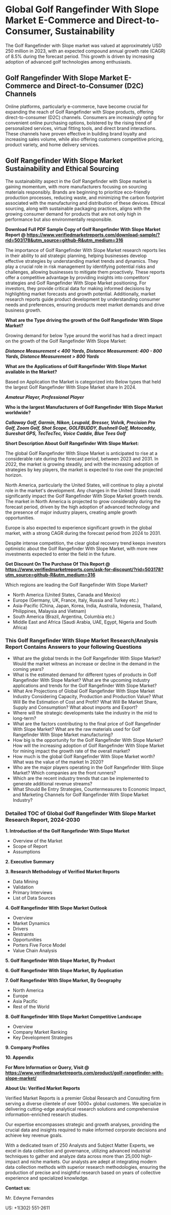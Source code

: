 <h1>Global Golf Rangefinder With Slope Market E-Commerce and Direct-to-Consumer, Sustainability</h1><p class=""><p>The Golf Rangefinder with Slope market was valued at approximately USD 250 million in 2023, with an expected compound annual growth rate (CAGR) of 8.5% during the forecast period. This growth is driven by increasing adoption of advanced golf technologies among enthusiasts.</p> <h2>Golf Rangefinder With Slope Market E-Commerce and Direct-to-Consumer (D2C) Channels</h2> <p>Online platforms, particularly e-commerce, have become crucial for expanding the reach of Golf Rangefinder with Slope products, offering direct-to-consumer (D2C) channels. Consumers are increasingly opting for convenient online purchasing options, bolstered by the rising trend of personalized services, virtual fitting tools, and direct brand interactions. These channels have proven effective in building brand loyalty and increasing sales volume, while also offering customers competitive pricing, product variety, and home delivery services.</p> <h2>Golf Rangefinder With Slope Market Sustainability and Ethical Sourcing</h2> <p>The sustainability aspect in the Golf Rangefinder with Slope market is gaining momentum, with more manufacturers focusing on sourcing materials responsibly. Brands are beginning to prioritize eco-friendly production processes, reducing waste, and minimizing the carbon footprint associated with the manufacturing and distribution of these devices. Ethical sourcing, along with sustainable packaging practices, aligns with the growing consumer demand for products that are not only high in performance but also environmentally responsible.</p> </p><p class=""><strong>Download Full PDF Sample Copy of Golf Rangefinder With Slope Market Report @ <a href="https://www.verifiedmarketreports.com/download-sample/?rid=503178&utm_source=github-R&utm_medium=316" target="_blank">https://www.verifiedmarketreports.com/download-sample/?rid=503178&utm_source=github-R&utm_medium=316</a></strong></p><p>The importance of&nbsp;Golf Rangefinder With Slope Market research reports lies in their ability to aid strategic planning, helping businesses develop effective strategies by understanding market trends and dynamics. They play a crucial role in risk management by identifying potential risks and challenges, allowing businesses to mitigate them proactively. These reports offer a competitive advantage by providing insights into competitors' strategies and Golf Rangefinder With Slope Market positioning. For investors, they provide critical data for making informed decisions by highlighting market forecasts and growth potential. Additionally, market research reports guide product development by understanding consumer needs and preferences, ensuring products meet market demands and drive business growth.</p><p><strong>What are the&nbsp;Type driving the growth of the Golf Rangefinder With Slope Market?</strong></p><p id="" class="">Growing demand for below Type around the world has had a direct impact on the growth of the Golf Rangefinder With Slope Market:</p><p class=""><em><strong>Distance Measurement < 400 Yards, Distance Measurement: 400 - 800 Yards, Distance Measurement > 800 Yards</strong></em></p><p class=""><strong>What are the&nbsp;Applications&nbsp;of Golf Rangefinder With Slope Market available in the Market?</strong></p><p id="" class="">Based on Application the Market is categorized into Below types that held the largest Golf Rangefinder With Slope Market share In 2024.</p><p class=""><em><strong>Amateur Player, Professional Player</strong></em></p><p class=""><strong>Who is the largest Manufacturers of Golf Rangefinder With Slope Market worldwide?</strong></p><p><em><strong>Callaway Golf, Garmin, Nikon, Leupold, Bresser, Volvik, Precision Pro Golf, Zoom Golf, Shot Scope, GOLFBUDDY, Bushnell Golf, Motocaddy, Sureshot GPS, TecTecTec, Voice Caddie, Blue Tees Golf</strong></em></p><p id="" class=""><strong>Short Description About Golf Rangefinder With Slope Market:</strong></p><p>The global Golf Rangefinder With Slope Market is anticipated to rise at a considerable rate during the forecast period, between 2023 and 2031. In 2022, the market is growing steadily, and with the increasing adoption of strategies by key players, the market is expected to rise over the projected horizon.</p><p>North America, particularly the United States, will continue to play a pivotal role in the market's development. Any changes in the United States could significantly impact the Golf Rangefinder With Slope Market growth trends. The market in North America is projected to grow considerably during the forecast period, driven by the high adoption of advanced technology and the presence of major industry players, creating ample growth opportunities.</p><p>Europe is also expected to experience significant growth in the global market, with a strong CAGR during the forecast period from 2024 to 2031.</p><p>Despite intense competition, the clear global recovery trend keeps investors optimistic about the Golf Rangefinder With Slope Market, with more new investments expected to enter the field in the future.</p><p id="" class=""><strong>Get Discount On The Purchase Of This Report @ <a href="https://www.verifiedmarketreports.com/ask-for-discount/?rid=503178?utm_source=github-R&utm_medium=316" target="_blank">https://www.verifiedmarketreports.com/ask-for-discount/?rid=503178?utm_source=github-R&utm_medium=316</a></strong></p><p class="">Which regions are leading the Golf Rangefinder With Slope Market?</p><ul><li>North America (United States, Canada and Mexico)</li><li>Europe (Germany, UK, France, Italy, Russia and Turkey etc.)</li><li>Asia-Pacific (China, Japan, Korea, India, Australia, Indonesia, Thailand, Philippines, Malaysia and Vietnam)</li><li>South America (Brazil, Argentina, Columbia etc.)</li><li>Middle East and Africa (Saudi Arabia, UAE, Egypt, Nigeria and South Africa)</li></ul><h3 id="" class="">This Golf Rangefinder With Slope Market Research/Analysis Report Contains Answers to your following Questions</h3><ul><li>What are the global trends in the Golf Rangefinder With Slope Market? Would the market witness an increase or decline in the demand in the coming years?</li><li>What is the estimated demand for different types of products in Golf Rangefinder With Slope Market? What are the upcoming industry applications and trends for the Golf Rangefinder With Slope Market?</li><li>What Are Projections of Global Golf Rangefinder With Slope Market Industry Considering Capacity, Production and Production Value? What Will Be the Estimation of Cost and Profit? What Will Be Market Share, Supply and Consumption? What about imports and Export?</li><li>Where will the strategic developments take the industry in the mid to long-term?</li><li>What are the factors contributing to the final price of Golf Rangefinder With Slope Market? What are the raw materials used for Golf Rangefinder With Slope Market manufacturing?</li><li>How big is the opportunity for the Golf Rangefinder With Slope Market? How will the increasing adoption of Golf Rangefinder With Slope Market for mining impact the growth rate of the overall market?</li><li>How much is the global Golf Rangefinder With Slope Market worth? What was the value of the market In 2020?</li><li>Who are the major players operating in the Golf Rangefinder With Slope Market? Which companies are the front runners?</li><li>Which are the recent industry trends that can be implemented to generate additional revenue streams?</li><li>What Should Be Entry Strategies, Countermeasures to Economic Impact, and Marketing Channels for Golf Rangefinder With Slope Market Industry?</li></ul><h3 id="" class="">Detailed TOC of Global Golf Rangefinder With Slope Market Research Report, 2024-2030</h3><p id="" class=""><strong>1. Introduction of the Golf Rangefinder With Slope Market</strong></p><ul><li>Overview of the Market</li><li>Scope of Report</li><li>Assumptions</li></ul><p id="" class=""><strong>2. Executive Summary</strong></p><p id="" class=""><strong>3. Research Methodology of Verified Market Reports</strong></p><ul><li>Data Mining</li><li>Validation</li><li>Primary Interviews</li><li>List of Data Sources</li></ul><p id="" class=""><strong>4. Golf Rangefinder With Slope Market Outlook</strong></p><ul><li>Overview</li><li>Market Dynamics</li><li>Drivers</li><li>Restraints</li><li>Opportunities</li><li>Porters Five Force Model</li><li>Value Chain Analysis</li></ul><p id="" class=""><strong>5. Golf Rangefinder With Slope Market, By Product</strong></p><p id="" class=""><strong>6. Golf Rangefinder With Slope Market, By Application</strong></p><p id="" class=""><strong>7. Golf Rangefinder With Slope Market, By Geography</strong></p><ul><li>North America</li><li>Europe</li><li>Asia Pacific</li><li>Rest of the World</li></ul><p id="" class=""><strong>8. Golf Rangefinder With Slope Market Competitive Landscape</strong></p><ul><li>Overview</li><li>Company Market Ranking</li><li>Key Development Strategies</li></ul><p id="" class=""><strong>9. Company Profiles</strong></p><p id="" class=""><strong>10. Appendix</strong></p><p id="" class=""><strong>For More Information or Query, Visit @ <a href="https://www.verifiedmarketreports.com/product/golf-rangefinder-with-slope-market/" target="_blank">https://www.verifiedmarketreports.com/product/golf-rangefinder-with-slope-market/</a></strong></p><p id="" class=""><strong>About Us: Verified Market Reports</strong></p><p id="" class="">Verified Market Reports is a premier Global Research and Consulting firm serving a diverse clientele of over 5000+ global customers. We specialize in delivering cutting-edge analytical research solutions and comprehensive information-enriched research studies.</p><p id="" class="">Our expertise encompasses strategic and growth analyses, providing the crucial data and insights required to make informed corporate decisions and achieve key revenue goals.</p><p id="" class="">With a dedicated team of 250 Analysts and Subject Matter Experts, we excel in data collection and governance, utilizing advanced industrial techniques to gather and analyze data across more than 25,000 high-impact and niche markets. Our analysts are adept at integrating modern data collection methods with superior research methodologies, ensuring the production of precise and insightful research based on years of collective experience and specialized knowledge.</p><p id="" class=""><strong>Contact us:</strong></p><p id="" class="">Mr. Edwyne Fernandes</p><p id="" class="">US: +1(302) 551-2611</p>